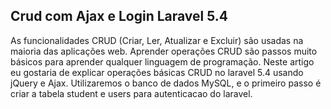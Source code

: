 ## Crud com Ajax e Login Laravel 5.4 ##

As funcionalidades CRUD (Criar, Ler, Atualizar e Excluir) são usadas na maioria das aplicações web. Aprender operações CRUD são passos muito básicos para aprender qualquer linguagem de programação. Neste artigo eu gostaria de explicar operações básicas CRUD no laravel 5.4 usando jQuery e Ajax. 
Utilizaremos o banco de dados MySQL, e o primeiro passo é criar a tabela student e users para autenticacao do laravel.
